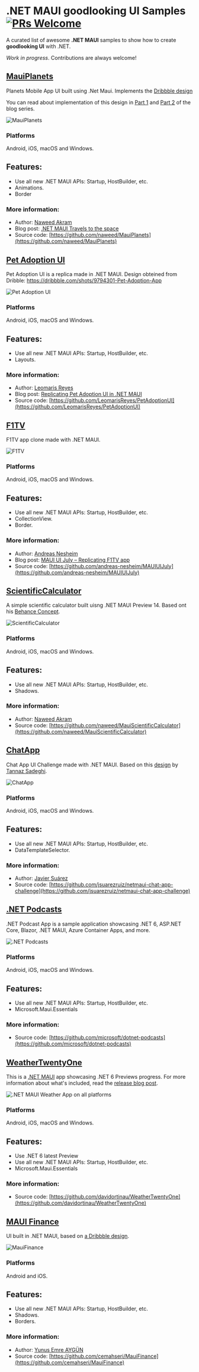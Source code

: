 # .NET MAUI goodlooking UI Samples [![PRs Welcome](https://img.shields.io/badge/PRs-welcome-brightgreen.svg?style=flat-square)](http://makeapullrequest.com)

A curated list of awesome **.NET MAUI** samples to show how to create **goodlooking UI** with .NET.

*Work in progress*. Contributions are always welcome!

## [MauiPlanets](https://github.com/naweed/MauiPlanets)

Planets Mobile App UI built using .Net Maui. Implements the [Dribbble design](https://dribbble.com/shots/15592060-Planet-Mobile-App)

You can read about implementation of this design in [Part 1](https://blogs.xgenoapps.com/post/2022/07/08/maui-planets) and [Part 2](https://blogs.xgenoapps.com/post/2022/07/15/maui-planets-part-2) of the blog series.

![MauiPlanets](images/mauiplanets.png)

### Platforms

Android, iOS, macOS and Windows.

## Features: 

* Use all new .NET MAUI APIs: Startup, HostBuilder, etc.
* Animations.
* Border

### More information:
- Author: [Naweed Akram](https://github.com/naweed)
- Blog post: [.NET MAUI Travels to the space](https://blogs.xgenoapps.com/post/2022/07/08/maui-planets) 
- Source code: [https://github.com/naweed/MauiPlanets](https://github.com/naweed/MauiPlanets)

## [Pet Adoption UI](https://github.com/LeomarisReyes/PetAdoptionUI)

Pet Adoption UI is a replica made in .NET MAUI. Design obteined from Dribble: https://dribbble.com/shots/9794301-Pet-Adoption-App

![Pet Adoption UI](images/pet-adoption-ui.png)

### Platforms

Android, iOS, macOS and Windows.

## Features: 

* Use all new .NET MAUI APIs: Startup, HostBuilder, etc.
* Layouts.

### More information:
- Author: [Leomaris Reyes](https://github.com/LeomarisReyes)
- Blog post: [Replicating Pet Adoption UI in .NET MAUI](https://askxammy.com/replicating-pet-adoption-ui-in-net-maui/) 
- Source code: [https://github.com/LeomarisReyes/PetAdoptionUI](https://github.com/LeomarisReyes/PetAdoptionUI)

## [F1TV](https://github.com/andreas-nesheim/MAUIUIJuly)

F1TV app clone made with .NET MAUI.

![F1TV](images/f1tv.png)

### Platforms

Android, iOS, macOS and Windows.

## Features: 

* Use all new .NET MAUI APIs: Startup, HostBuilder, etc.
* CollectionView.
* Border.

### More information:
- Author: [Andreas Nesheim](https://github.com/andreas-nesheim)
- Blog post: [MAUI UI July – Replicating F1TV app](https://www.andreasnesheim.no/maui-ui-july-replicating-f1tv-app/) 
- Source code: [https://github.com/andreas-nesheim/MAUIUIJuly](https://github.com/andreas-nesheim/MAUIUIJuly)

## [ScientificCalculator](https://github.com/naweed/MauiScientificCalculator)

A simple scientific calculator built uisng .NET MAUI Preview 14. Based ont his [Behance Concept](https://www.behance.net/gallery/79810231/UIUX-Challenge-04-05-Calculator-App-Icon). 

![ScientificCalculator](images/scicalculator.jpg)

### Platforms

Android, iOS, macOS and Windows.

## Features: 

* Use all new .NET MAUI APIs: Startup, HostBuilder, etc.
* Shadows.

### More information:
- Author: [Naweed Akram](https://github.com/naweed) 
- Source code: [https://github.com/naweed/MauiScientificCalculator](https://github.com/naweed/MauiScientificCalculator)

## [ChatApp](https://github.com/jsuarezruiz/netmaui-chat-app-challenge)

Chat App UI Challenge made with .NET MAUI. Based on this [design](https://dribbble.com/shots/11470136-A-Messaging-App-Concept) by [Tannaz Sadeghi](https://dribbble.com/tannazsadeghi).

![ChatApp](images/chatapp-maui.png)

### Platforms

Android, iOS, macOS and Windows.

## Features: 

* Use all new .NET MAUI APIs: Startup, HostBuilder, etc.
* DataTemplateSelector.

### More information:
- Author: [Javier Suárez](https://github.com/jsuarezruiz) 
- Source code: [https://github.com/jsuarezruiz/netmaui-chat-app-challenge](https://github.com/jsuarezruiz/netmaui-chat-app-challenge)

## [.NET Podcasts](https://github.com/microsoft/dotnet-podcasts)

.NET Podcast App is a sample application showcasing .NET 6, ASP.NET Core, Blazor, .NET MAUI, Azure Container Apps, and more.

![.NET Podcasts](images/net-podcasts.png)

### Platforms

Android, iOS, macOS and Windows.

## Features: 

* Use all new .NET MAUI APIs: Startup, HostBuilder, etc.
* Microsoft.Maui.Essentials

### More information:
- Source code: [https://github.com/microsoft/dotnet-podcasts](https://github.com/microsoft/dotnet-podcasts)

## [WeatherTwentyOne](https://github.com/davidortinau/WeatherTwentyOne)

This is a [.NET MAUI](https://github.com/dotnet/maui) app showcasing .NET 6 Previews progress. For more information about what's included, read the [release blog post](https://devblogs.microsoft.com/dotnet/announcing-net-maui-preview-4).

![.NET MAUI Weather App on all platforms](images/maui-weather.png)

### Platforms

Android, iOS, macOS and Windows.

## Features: 

* Use .NET 6 latest Preview
* Use all new .NET MAUI APIs: Startup, HostBuilder, etc.
* Microsoft.Maui.Essentials

### More information:
- Source code: [https://github.com/davidortinau/WeatherTwentyOne](https://github.com/davidortinau/WeatherTwentyOne)

## [MAUI Finance](https://github.com/cemahseri/MauiFinance)

UI built in .NET MAUI, based on [a Dribbble design](https://dribbble.com/shots/14210557-Finance-Mobile-Application-UX-UI-Design).

![MauiFinance](images/maui-finance.png)

### Platforms

Android and iOS.

## Features:

* Use all new .NET MAUI APIs: Startup, HostBuilder, etc.
* Shadows.
* Borders.

### More information:
- Author: [Yunus Emre AYGÜN](https://github.com/cemahseri)
- Source code: [https://github.com/cemahseri/MauiFinance](https://github.com/cemahseri/MauiFinance)
